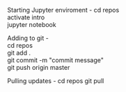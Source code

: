 Starting Jupyter enviroment - 
cd repos  
activate intro  
jupyter notebook  

Adding to git -   
cd repos   
git add .  
git commit -m "commit message"   
git push origin master  

Pulling updates - 
cd repos
git pull
